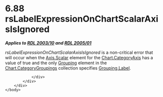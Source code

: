<html dir="LTR" xmlns:mshelp="http://msdn.microsoft.com/mshelp" xmlns:ddue="http://ddue.schemas.microsoft.com/authoring/2003/5" xmlns:xlink="http://www.w3.org/1999/xlink" xmlns:tool="http://www.microsoft.com/tooltip">
    <head>
        <meta http-equiv="Content-Type" content="text/html; CHARSET=utf-8"></meta>
        <meta name="save" content="history"></meta>
        <title>6.88 rsLabelExpressionOnChartScalarAxisIsIgnored</title>
        <xml>
            <mshelp:toctitle title="6.88 rsLabelExpressionOnChartScalarAxisIsIgnored"></mshelp:toctitle>
            <mshelp:rltitle title="[MS-RDL]: rsLabelExpressionOnChartScalarAxisIsIgnored"></mshelp:rltitle>
            <mshelp:keyword index="A" term="dc0c2702-9e6f-4235-826f-5f3193864533"></mshelp:keyword>
            <mshelp:attr name="DCSext.ContentType" value="open specification"></mshelp:attr>
            <mshelp:attr name="AssetID" value="dc0c2702-9e6f-4235-826f-5f3193864533"></mshelp:attr>
            <mshelp:attr name="TopicType" value="kbRef"></mshelp:attr>
            <mshelp:attr name="DCSext.Title" value="[MS-RDL]: rsLabelExpressionOnChartScalarAxisIsIgnored" />
        </xml>
    </head>
    <body>
        <div id="header">
            <h1 class="heading">6.88 rsLabelExpressionOnChartScalarAxisIsIgnored</h1>
        </div>
        <div id="mainSection">
            <div id="mainBody">
                <div id="allHistory" class="saveHistory"></div>
                <div id="sectionSection0" class="section" name="collapseableSection">
                    

<p><b><i>Applies to </i></b><a href="a7e2ad00-07c8-4f6d-80ab-3ad55df7b233.html"><b><i>RDL 2003/10</i></b></a><b>
<i>and </i></b><a href="3ebe2912-4958-4832-b391-cad1f5e13338.html"><b><i>RDL 2005/01</i></b></a></p>

<p><i>rsLabelExpressionOnChartScalarAxisIsIgnored</i> is a
non-critical error that will occur when the <a href="e67f5961-5fef-4b43-b659-3864e2b34ef0.html">Axis.Scalar</a> element for
the <a href="e794e542-d9d0-4170-8ad4-f7f966574c4e.html">Chart.CategoryAxis</a>
has a value of true and the only <a href="7d574154-eefe-4fc1-8b78-3a18b9350e87.html">Grouping</a> element in the <a href="5e7a3abe-3cf7-4b98-bba6-8d1aad390416.html">Chart.CategoryGroupings</a>
collection specifies <a href="7102f490-2a61-4636-acee-91f071078430.html">Grouping.Label</a>.</p>


                </div>
            </div>
        </div>
    </body>
</html>